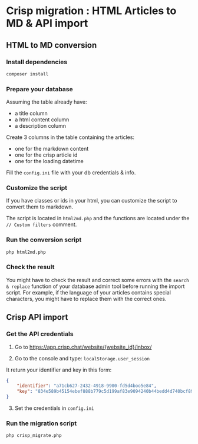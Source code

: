# Crisp migration : HTML Articles to MD & API import

## HTML to MD conversion

### Install dependencies

```bash
composer install
```

### Prepare your database

Assuming the table already have:

-   a title column
-   a html content column
-   a description column

Create 3 columns in the table containing the articles:

-   one for the markdown content
-   one for the crisp article id
-   one for the loading datetime

Fill the `config.ini` file with your db credentials & info.

### Customize the script

If you have classes or ids in your html, you can customize the script to convert them to markdown.

The script is located in `html2md.php` and the functions are located under the `// Custom filters` comment.

### Run the conversion script

```bash
php html2md.php
```

### Check the result

You might have to check the result and correct some errors with the `search & replace` function of your database admin tool before running the import script. For example, if the language of your articles contains special characters, you might have to replace them with the correct ones.

## Crisp API import

### Get the API credentials

1. Go to <https://app.crisp.chat/website/{website_id}/inbox/>

2. Go to the console and type: `localStorage.user_session`

It return your identifier and key in this form:

```json
{
	"identifier": "a71cb627-2432-4918-9900-fd5d4boo5e84",
	"key": "834e589b45154ebef888b779c5d199af83e9094240b44bedd4d740bcf8972984"
}
```

3. Set the credentials in `config.ini`

### Run the migration script

```bash
php crisp_migrate.php
```
